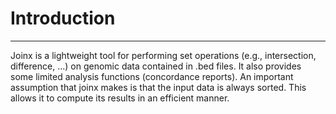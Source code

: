 # Introduction

***

Joinx is a lightweight tool for performing set operations (e.g., intersection, difference, ...) on genomic data contained in .bed files. It also provides some limited analysis functions (concordance reports). An important assumption that joinx makes is that the input data is always sorted. This allows it to compute its results in an efficient manner.
